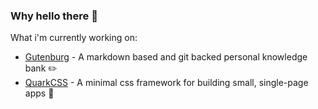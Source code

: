 ### Why **hello there** 👋

What i'm currently working on:
 - [Gutenburg](https://github.com/BrennanMcDonald/Gutenburg) - A markdown based and git backed personal knowledge bank ✏️
 - [QuarkCSS](https://github.com/BrennanMcDonald/QuarkCSS) - A minimal css framework for building small, single-page apps 🧠
